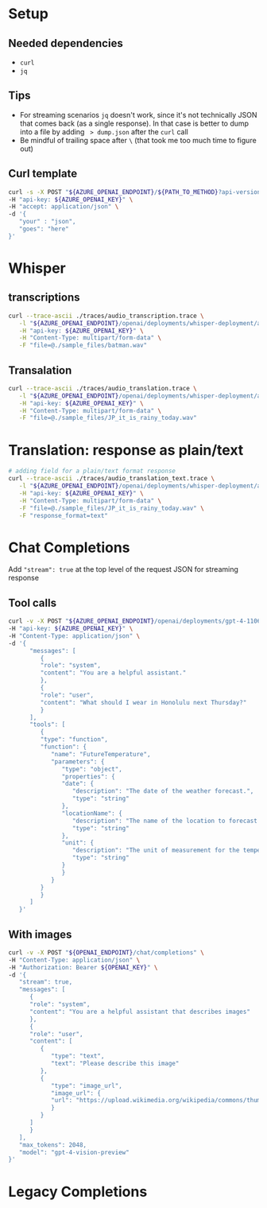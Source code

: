 # Setup

## Needed dependencies

- `curl`
- `jq`

## Tips

- For streaming scenarios `jq` doesn't work, since it's not technically JSON that comes back (as a single response). In that case is better to dump into a file by adding ` > dump.json` after the `curl` call
- Be mindful of trailing space after `\` (that took me too much time to figure out)

## Curl template

```bash
curl -s -X POST "${AZURE_OPENAI_ENDPOINT}/${PATH_TO_METHOD}?api-version=2023-12-01-preview" \
-H "api-key: ${AZURE_OPENAI_KEY}" \
-H "accept: application/json" \
-d '{
   "your" : "json",
   "goes": "here"
}'
```

# Whisper

## transcriptions

```bash
curl --trace-ascii ./traces/audio_transcription.trace \
   -l "${AZURE_OPENAI_ENDPOINT}/openai/deployments/whisper-deployment/audio/transcriptions?api-version=2023-09-01-preview" \
   -H "api-key: ${AZURE_OPENAI_KEY}" \
   -H "Content-Type: multipart/form-data" \
   -F "file=@./sample_files/batman.wav"
```

## Transalation

```bash
curl --trace-ascii ./traces/audio_translation.trace \
   -l "${AZURE_OPENAI_ENDPOINT}/openai/deployments/whisper-deployment/audio/translations?api-version=2023-09-01-preview" \
   -H "api-key: ${AZURE_OPENAI_KEY}" \
   -H "Content-Type: multipart/form-data" \
   -F "file=@./sample_files/JP_it_is_rainy_today.wav"
```

# Translation: response as plain/text

``` bash
# adding field for a plain/text format response
curl --trace-ascii ./traces/audio_translation_text.trace \
   -l "${AZURE_OPENAI_ENDPOINT}/openai/deployments/whisper-deployment/audio/translations?api-version=2023-09-01-preview" \
   -H "api-key: ${AZURE_OPENAI_KEY}" \
   -H "Content-Type: multipart/form-data" \
   -F "file=@./sample_files/JP_it_is_rainy_today.wav" \
   -F "response_format=text"
```

# Chat Completions

Add `"stream": true` at the top level of the request JSON for streaming response

## Tool calls

```bash
curl -v -X POST "${AZURE_OPENAI_ENDPOINT}/openai/deployments/gpt-4-1106-preview/chat/completions?api-version=2023-12-01-preview" \
-H "api-key: ${AZURE_OPENAI_KEY}" \
-H "Content-Type: application/json" \
-d '{
      "messages": [
         {
         "role": "system",
         "content": "You are a helpful assistant."
         },
         {
         "role": "user",
         "content": "What should I wear in Honolulu next Thursday?"
         }
      ],
      "tools": [
         {
         "type": "function",
         "function": {
            "name": "FutureTemperature",
            "parameters": {
               "type": "object",
               "properties": {
               "date": {
                  "description": "The date of the weather forecast.",
                  "type": "string"
               },
               "locationName": {
                  "description": "The name of the location to forecast the weather for.",
                  "type": "string"
               },
               "unit": {
                  "description": "The unit of measurement for the temperature.",
                  "type": "string"
               }
               }
            }
         }
         }
      ]
   }'
```

## With images

```bash
curl -v -X POST "${OPENAI_ENDPOINT}/chat/completions" \
-H "Content-Type: application/json" \
-H "Authorization: Bearer ${OPENAI_KEY}" \
-d '{
   "stream": true,
   "messages": [
      {
      "role": "system",
      "content": "You are a helpful assistant that describes images"
      },
      {
      "role": "user",
      "content": [
         {
            "type": "text",
            "text": "Please describe this image"
         },
         {
            "type": "image_url",
            "image_url": {
            "url": "https://upload.wikimedia.org/wikipedia/commons/thumb/4/44/Microsoft_logo.svg/480px-Microsoft_logo.svg.png"
            }
         }
      ]
      }
   ],
   "max_tokens": 2048,
   "model": "gpt-4-vision-preview"
}'
```

# Legacy Completions

